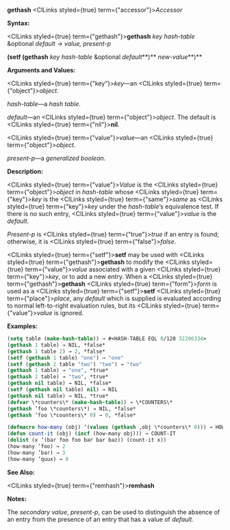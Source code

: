**gethash** <ClLinks styled={true} term={"accessor"}><i>Accessor</i></ClLinks> 



**Syntax:** 



<ClLinks styled={true} term={"gethash"}><b>gethash</b></ClLinks> *key hash-table* &amp;optional *default → value, present-p* 



<!-- **(setf (gethash** *key hash-table* &amp;optional *default<ClLinks styled={true} term={"t"}><b>*)</b></ClLinks> *new-value***)**  -->
**(setf (gethash** *key hash-table* &amp;optional *default***)** *new-value***)** 



**Arguments and Values:** 



<ClLinks styled={true} term={"key"}><i>key</i></ClLinks>—an <ClLinks styled={true} term={"object"}><i>object</i></ClLinks>. 



*hash-table*—a *hash table*. 



*default*—an <ClLinks styled={true} term={"object"}><i>object</i></ClLinks>. The default is <ClLinks styled={true} term={"nil"}><b>nil</b></ClLinks>. 



<ClLinks styled={true} term={"value"}><i>value</i></ClLinks>—an <ClLinks styled={true} term={"object"}><i>object</i></ClLinks>. 



*present-p*—a *generalized boolean*. 



**Description:** 



<ClLinks styled={true} term={"value"}><i>Value</i></ClLinks> is the <ClLinks styled={true} term={"object"}><i>object</i></ClLinks> in *hash-table* whose <ClLinks styled={true} term={"key"}><i>key</i></ClLinks> is the <ClLinks styled={true} term={"same"}><i>same</i></ClLinks> as <ClLinks styled={true} term={"key"}><i>key</i></ClLinks> under the *hash-table*’s equivalence test. If there is no such entry, <ClLinks styled={true} term={"value"}><i>value</i></ClLinks> is the *default*. 



*Present-p* is <ClLinks styled={true} term={"true"}><i>true</i></ClLinks> if an entry is found; otherwise, it is <ClLinks styled={true} term={"false"}><i>false</i></ClLinks>. 



<ClLinks styled={true} term={"setf"}><b>setf</b></ClLinks> may be used with <ClLinks styled={true} term={"gethash"}><b>gethash</b></ClLinks> to modify the <ClLinks styled={true} term={"value"}><i>value</i></ClLinks> associated with a given <ClLinks styled={true} term={"key"}><i>key</i></ClLinks>, or to add a new entry. When a <ClLinks styled={true} term={"gethash"}><b>gethash</b></ClLinks> <ClLinks styled={true} term={"form"}><i>form</i></ClLinks> is used as a <ClLinks styled={true} term={"setf"}><b>setf</b></ClLinks> <ClLinks styled={true} term={"place"}><i>place</i></ClLinks>, any *default* which is supplied is evaluated according to normal left-to-right evaluation rules, but its <ClLinks styled={true} term={"value"}><i>value</i></ClLinks> is ignored. 



**Examples:**
```lisp
(setq table (make-hash-table)) → #<HASH-TABLE EQL 0/120 32206334> 
(gethash 1 table) → NIL, *false* 
(gethash 1 table 2) → 2, *false* 
(setf (gethash 1 table) "one") → "one" 
(setf (gethash 2 table "two") "two") → "two" 
(gethash 1 table) → "one", *true* 
(gethash 2 table) → "two", *true* 
(gethash nil table) → NIL, *false* 
(setf (gethash nil table) nil) → NIL 
(gethash nil table) → NIL, *true* 
(defvar \*counters\* (make-hash-table)) → \*COUNTERS\* 
(gethash ’foo \*counters\*) → NIL, *false* 
(gethash ’foo \*counters\* 0) → 0, *false* 

(defmacro how-many (obj) ‘(values (gethash ,obj \*counters\* 0))) → HOW-MANY 
(defun count-it (obj) (incf (how-many obj))) → COUNT-IT 
(dolist (x ’(bar foo foo bar bar baz)) (count-it x)) 
(how-many ’foo) → 2 
(how-many ’bar) → 3 
(how-many ’quux) → 0 
```
**See Also:** 



<ClLinks styled={true} term={"remhash"}><b>remhash</b></ClLinks> 



**Notes:** 



The *secondary value*, *present-p*, can be used to distinguish the absence of an entry from the presence of an entry that has a value of *default*. 



